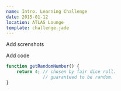 ```yaml
---
name: Intro. Learning Challenge
date: 2015-01-12
location: ATLAS Lounge
template: challenge.jade
---
```


Add screnshots

Add code

```javascript
function getRandomNumber() {
    return 4; // chosen by fair dice roll.
              // guaranteed to be random.
}
```

